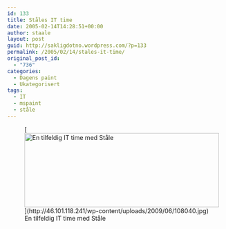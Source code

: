 ```yaml
---
id: 133
title: Ståles IT time
date: 2005-02-14T14:28:51+00:00
author: staale
layout: post
guid: http://sakligdotno.wordpress.com/?p=133
permalink: /2005/02/14/stales-it-time/
original_post_id:
  - "736"
categories:
  - Dagens paint
  - Ukategorisert
tags:
  - IT
  - mspaint
  - ståle
---
```

<figure id="attachment_134" style="width: 450px" class="wp-caption aligncenter">[<img src="http://46.101.118.241/wp-content/uploads/2009/06/108040.jpg" alt="En tilfeldig IT time med Ståle" title="108040" width="450" height="172" class="size-full wp-image-134" srcset="http://46.101.118.241/wp-content/uploads/2009/06/108040.jpg 510w, http://46.101.118.241/wp-content/uploads/2009/06/108040-300x115.jpg 300w" sizes="(max-width: 450px) 100vw, 450px" />](http://46.101.118.241/wp-content/uploads/2009/06/108040.jpg)<figcaption class="wp-caption-text">En tilfeldig IT time med Ståle</figcaption></figure>